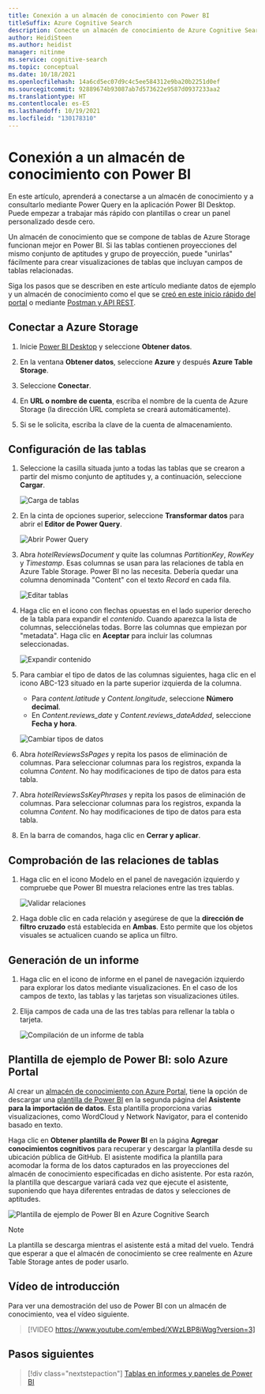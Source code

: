 ```yaml
---
title: Conexión a un almacén de conocimiento con Power BI
titleSuffix: Azure Cognitive Search
description: Conecte un almacén de conocimiento de Azure Cognitive Search con Power BI para su análisis y exploración.
author: HeidiSteen
ms.author: heidist
manager: nitinme
ms.service: cognitive-search
ms.topic: conceptual
ms.date: 10/18/2021
ms.openlocfilehash: 14a6cd5ec07d9c4c5ee584312e9ba20b2251d0ef
ms.sourcegitcommit: 92889674b93087ab7d573622e9587d0937233aa2
ms.translationtype: HT
ms.contentlocale: es-ES
ms.lasthandoff: 10/19/2021
ms.locfileid: "130178310"
---
```

# <a name="connect-a-knowledge-store-with-power-bi"></a>Conexión a un almacén de conocimiento con Power BI

En este artículo, aprenderá a conectarse a un almacén de conocimiento y a consultarlo mediante Power Query en la aplicación Power BI Desktop. Puede empezar a trabajar más rápido con plantillas o crear un panel personalizado desde cero.

Un almacén de conocimiento que se compone de tablas de Azure Storage funcionan mejor en Power BI. Si las tablas contienen proyecciones del mismo conjunto de aptitudes y grupo de proyección, puede "unirlas" fácilmente para crear visualizaciones de tablas que incluyan campos de tablas relacionadas.

Siga los pasos que se describen en este artículo mediante datos de ejemplo y un almacén de conocimiento como el que se [creó en este inicio rápido del portal](knowledge-store-create-portal.md) o mediante [Postman y API REST](knowledge-store-create-rest.md). 

## <a name="connect-to-azure-storage"></a>Conectar a Azure Storage

1. Inicie [Power BI Desktop](https://powerbi.microsoft.com/downloads/) y seleccione **Obtener datos**. 

1. En la ventana **Obtener datos**, seleccione **Azure** y después **Azure Table Storage**.

1. Seleccione **Conectar**.

1. En **URL o nombre de cuenta**, escriba el nombre de la cuenta de Azure Storage (la dirección URL completa se creará automáticamente).

1. Si se le solicita, escriba la clave de la cuenta de almacenamiento.

## <a name="set-up-tables"></a>Configuración de las tablas

1. Seleccione la casilla situada junto a todas las tablas que se crearon a partir del mismo conjunto de aptitudes y, a continuación, seleccione **Cargar**.

   ![Carga de tablas](media/knowledge-store-connect-power-bi/power-bi-load-tables.png "Carga de tablas")

1. En la cinta de opciones superior, seleccione **Transformar datos** para abrir el **Editor de Power Query**.

   ![Abrir Power Query](media/knowledge-store-connect-power-bi/powerbi-edit-queries.png "Abrir Power Query")

1. Abra *hotelReviewsDocument* y quite las columnas *PartitionKey*, *RowKey* y *Timestamp*. Esas columnas se usan para las relaciones de tabla en Azure Table Storage. Power BI no las necesita. Debería quedar una columna denominada "Content" con el texto *Record* en cada fila. 

   ![Editar tablas](media/knowledge-store-connect-power-bi/powerbi-edit-table.png "Editar tablas")

1. Haga clic en el icono con flechas opuestas en el lado superior derecho de la tabla para expandir el *contenido*. Cuando aparezca la lista de columnas, selecciónelas todas. Borre las columnas que empiezan por "metadata". Haga clic en **Aceptar** para incluir las columnas seleccionadas.

   ![Expandir contenido](media/knowledge-store-connect-power-bi/powerbi-expand-content-table.png "Expandir contenido")

1. Para cambiar el tipo de datos de las columnas siguientes, haga clic en el icono ABC-123 situado en la parte superior izquierda de la columna.

   + Para *content.latitude* y *Content.longitude*, seleccione **Número decimal**.
   + En *Content.reviews_date* y *Content.reviews_dateAdded*, seleccione **Fecha y hora**.

   ![Cambiar tipos de datos](media/knowledge-store-connect-power-bi/powerbi-change-type.png "Cambiar tipos de datos")

1. Abra *hotelReviewsSsPages* y repita los pasos de eliminación de columnas. Para seleccionar columnas para los registros, expanda la columna *Content*. No hay modificaciones de tipo de datos para esta tabla.

1. Abra *hotelReviewsSsKeyPhrases* y repita los pasos de eliminación de columnas. Para seleccionar columnas para los registros, expanda la columna *Content*. No hay modificaciones de tipo de datos para esta tabla.

1. En la barra de comandos, haga clic en **Cerrar y aplicar**.

## <a name="check-table-relationships"></a>Comprobación de las relaciones de tablas

1. Haga clic en el icono Modelo en el panel de navegación izquierdo y compruebe que Power BI muestra relaciones entre las tres tablas.

   ![Validar relaciones](media/knowledge-store-connect-power-bi/powerbi-relationships.png "Validar relaciones")

1. Haga doble clic en cada relación y asegúrese de que la **dirección de filtro cruzado** está establecida en **Ambas**.  Esto permite que los objetos visuales se actualicen cuando se aplica un filtro.

## <a name="build-a-report"></a>Generación de un informe

1. Haga clic en el icono de informe en el panel de navegación izquierdo para explorar los datos mediante visualizaciones. En el caso de los campos de texto, las tablas y las tarjetas son visualizaciones útiles.

1. Elija campos de cada una de las tres tablas para rellenar la tabla o tarjeta.

   ![Compilación de un informe de tabla](media/knowledge-store-connect-power-bi/power-bi-table-report.png "Compilación de un informe de tabla")

## <a name="sample-power-bi-template---azure-portal-only"></a>Plantilla de ejemplo de Power BI: solo Azure Portal

Al crear un [almacén de conocimiento con Azure Portal](knowledge-store-create-portal.md), tiene la opción de descargar una [plantilla de Power BI](https://github.com/Azure-Samples/cognitive-search-templates) en la segunda página del **Asistente para la importación de datos**. Esta plantilla proporciona varias visualizaciones, como WordCloud y Network Navigator, para el contenido basado en texto. 

Haga clic en **Obtener plantilla de Power BI** en la página **Agregar conocimientos cognitivos** para recuperar y descargar la plantilla desde su ubicación pública de GitHub. El asistente modifica la plantilla para acomodar la forma de los datos capturados en las proyecciones del almacén de conocimiento especificadas en dicho asistente. Por esta razón, la plantilla que descargue variará cada vez que ejecute el asistente, suponiendo que haya diferentes entradas de datos y selecciones de aptitudes.

![Plantilla de ejemplo de Power BI en Azure Cognitive Search](media/knowledge-store-connect-power-bi/powerbi-sample-template-portal-only.png "Plantilla de ejemplo de Power BI")

> [!NOTE]
> La plantilla se descarga mientras el asistente está a mitad del vuelo. Tendrá que esperar a que el almacén de conocimiento se cree realmente en Azure Table Storage antes de poder usarlo.

## <a name="video-introduction"></a>Vídeo de introducción

Para ver una demostración del uso de Power BI con un almacén de conocimiento, vea el vídeo siguiente.

> [!VIDEO https://www.youtube.com/embed/XWzLBP8iWqg?version=3]

## <a name="next-steps"></a>Pasos siguientes

> [!div class="nextstepaction"]
> [Tablas en informes y paneles de Power BI](/power-bi/visuals/power-bi-visualization-tables)